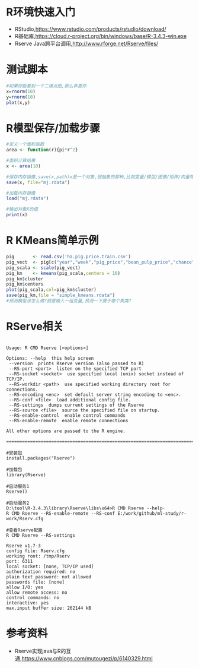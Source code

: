 
# R环境快速入门
- RStudio,https://www.rstudio.com/products/rstudio/download/
- R基础库,https://cloud.r-project.org/bin/windows/base/R-3.4.3-win.exe
- Rserve Java跨平台调用,http://www.rforge.net/Rserve/files/

# 测试脚本
```r
#如果你能看到一个二维点图,那么恭喜你
x=rnorm(10)
y=rnorm(10)
plot(x,y)
```

# R模型保存/加载步骤
```r
#定义一个面积函数
area <- function(r){pi*r^2}

#面积计算结果
x <- area(10)

#保存内存镜像,save(x,path)x是一个对象,很抽象的那种,比如变量/模型/图像/矩阵/向量等等
save(x, file="mj.rdata")

#加载内存镜像
load("mj.rdata")

#输出对象X的值
print(x)

```

# R KMeans简单示例
```r
pig       <- read.csv('ha.pig.price.train.csv')
pig_vect  <- pig[c("year","week","pig_price","bean_pulp_price","chance","yumi","xiaomaifu","yufen","siliao","zhurou")]
pig_scala <- scale(pig_vect)
pig_km    <- kmeans(pig_scala,centers = 10)
pig_km$cluster
pig_km$centers
plot(pig_scala,col=pig_km$cluster)
save(pig_km,file = "simple_kmeans.rdata")
#预测模型该怎么做?就是输入一组变量,预测一下属于哪个聚类?
```

# RServe相关
```

Usage: R CMD Rserve [<options>]

Options: --help  this help screen
 --version  prints Rserve version (also passed to R)
 --RS-port <port>  listen on the specified TCP port
 --RS-socket <socket>  use specified local (unix) socket instead of TCP/IP.
 --RS-workdir <path>  use specified working directory root for connections.
 --RS-encoding <enc>  set default server string encoding to <enc>.
 --RS-conf <file>  load additional config file.
 --RS-settings  dumps current settings of the Rserve
 --RS-source <file>  source the specified file on startup.
 --RS-enable-control  enable control commands
 --RS-enable-remote  enable remote connections

All other options are passed to the R engine.

===============================================================================

#安装包
install.packages("Rserve")

#加载包
library(Rserve)

#启动服务1
Rserve()

#启动服务2
D:\tool\R-3.4.3\library\Rserve\libs\x64>R CMD Rserve --help·
R CMD Rserve --RS-enable-remote --RS-conf E:/work/github/ml-study/r-work/Rserv.cfg

#查看Rserve配置
R CMD Rserve --RS-settings

Rserve v1.7-3
config file: Rserv.cfg
working root: /tmp/Rserv
port: 6311
local socket: [none, TCP/IP used]
authorization required: no
plain text password: not allowed
passwords file: [none]
allow I/O: yes
allow remote access: no
control commands: no
interactive: yes
max.input buffer size: 262144 kB
```

# 参考资料
- Rserve实现java与R的互通,https://www.cnblogs.com/mutougezi/p/6140329.html
